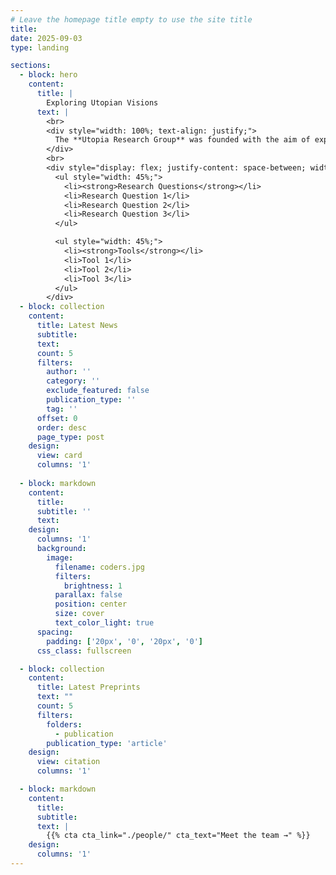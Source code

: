 ```yaml
---
# Leave the homepage title empty to use the site title
title:
date: 2025-09-03
type: landing

sections:
  - block: hero
    content:
      title: |
        Exploring Utopian Visions
      text: |
        <br>
        <div style="width: 100%; text-align: justify;">
          The **Utopia Research Group** was founded with the aim of exploring social dreaming and utopian visions, combining interdisciplinary approaches to study societal change. We are committed to leveraging the latest quantitative and qualitative research tools to drive innovation in understanding the dynamics of societal transformation.
        </div>
        <br>
        <div style="display: flex; justify-content: space-between; width: 100%;">
          <ul style="width: 45%;">
            <li><strong>Research Questions</strong></li>
            <li>Research Question 1</li>
            <li>Research Question 2</li>
            <li>Research Question 3</li>
          </ul>

          <ul style="width: 45%;">
            <li><strong>Tools</strong></li>
            <li>Tool 1</li>
            <li>Tool 2</li>
            <li>Tool 3</li>
          </ul>
        </div>
  - block: collection
    content:
      title: Latest News
      subtitle:
      text:
      count: 5
      filters:
        author: ''
        category: ''
        exclude_featured: false
        publication_type: ''
        tag: ''
      offset: 0
      order: desc
      page_type: post
    design:
      view: card
      columns: '1'
  
  - block: markdown
    content:
      title:
      subtitle: ''
      text:
    design:
      columns: '1'
      background:
        image: 
          filename: coders.jpg
          filters:
            brightness: 1
          parallax: false
          position: center
          size: cover
          text_color_light: true
      spacing:
        padding: ['20px', '0', '20px', '0']
      css_class: fullscreen

  - block: collection
    content:
      title: Latest Preprints
      text: ""
      count: 5
      filters:
        folders:
          - publication
        publication_type: 'article'
    design:
      view: citation
      columns: '1'

  - block: markdown
    content:
      title:
      subtitle:
      text: |
        {{% cta cta_link="./people/" cta_text="Meet the team →" %}}
    design:
      columns: '1'
---
```

